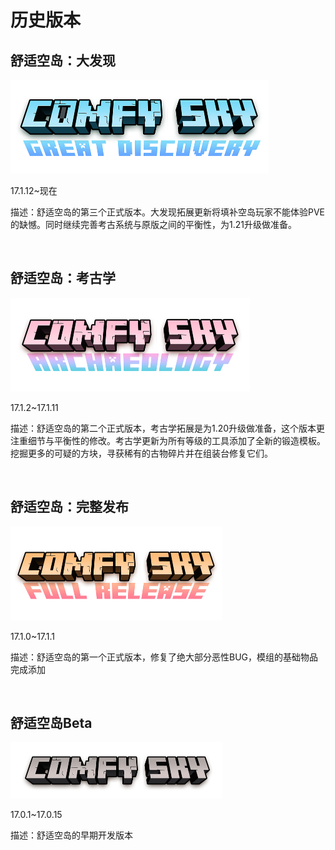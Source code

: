 # 历史版本

## 舒适空岛：大发现

<img src="../../resources/image/comfysky_great_discovery.png" style="zoom:50%;" />

17.1.12~现在

描述：舒适空岛的第三个正式版本。大发现拓展更新将填补空岛玩家不能体验PVE的缺憾。同时继续完善考古系统与原版之间的平衡性，为1.21升级做准备。

​     

## 舒适空岛：考古学

<img src="../../resources/image/comfysky_archeaology.png" style="zoom:50%;" />

17.1.2~17.1.11

描述：舒适空岛的第二个正式版本，考古学拓展是为1.20升级做准备，这个版本更注重细节与平衡性的修改。考古学更新为所有等级的工具添加了全新的锻造模板。挖掘更多的可疑的方块，寻获稀有的古物碎片并在组装台修复它们。

​     

## 舒适空岛：完整发布

<img src="../../resources/image/comfysky_full_release.png" style="zoom:50%;" />

17.1.0~17.1.1

描述：舒适空岛的第一个正式版本，修复了绝大部分恶性BUG，模组的基础物品完成添加

​     

## 舒适空岛Beta

<img src="../../resources/image/comfysky_beta.png" style="zoom:50%;" />

17.0.1~17.0.15

描述：舒适空岛的早期开发版本





​     